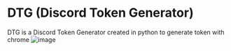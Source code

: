 # DTG (Discord Token Generator)
DTG is a Discord Token Generator created in python to generate token with chrome
![image](https://user-images.githubusercontent.com/66211574/175829299-8bbb7e2e-478b-4afa-99c5-dce73d1cf940.png)
